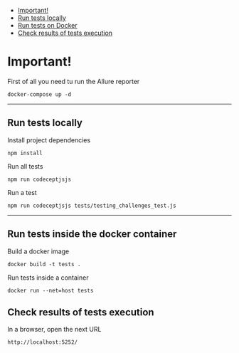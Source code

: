 * [Important!](#Important!)
* [Run tests locally](#Run-tests-locally)
* [Run tests on Docker](#Run-tests-inside-the-docker-container)
* [Check results of tests execution](#Check-results-of-tests-execution)

# Important!
First of all you need tu run the Allure reporter
```
docker-compose up -d
```

--- 
## Run tests locally
Install project dependencies
```
npm install
```

Run all tests
```
npm run codeceptjsjs
```

Run a test
```
npm run codeceptjsjs tests/testing_challenges_test.js
```

---
## Run tests inside the docker container

Build a docker image
```
docker build -t tests .
```

Run tests inside a container 
```
docker run --net=host tests
```

## Check results of tests execution
In a browser, open the next URL
```
http://localhost:5252/
```
